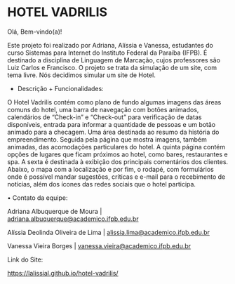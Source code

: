 # HOTEL VADRILIS

Olá, Bem-vindo(a)!

Este projeto foi realizado por Adriana, Alíssia e Vanessa, estudantes do curso Sistemas para Internet do Instituto Federal da Paraíba (IFPB). É destinado a disciplina de Linguagem de Marcação, cujos professores são Luiz Carlos e Francisco. O projeto se trata da simulação de um site, com tema livre. Nós decidimos simular um site de Hotel. 

- Descrição + Funcionalidades:

O Hotel Vadrilis contém como plano de fundo algumas imagens das áreas comuns do hotel, uma barra de navegação com botões animados, calendários de “Check-in” e “Check-out” para verificação de datas disponíveis, entrada para informar a quantidade de pessoas e um botão animado para a checagem. Uma área destinada ao resumo da história do empreendimento. Seguida pela página que mostra imagens, também animadas, das acomodações particulares do hotel. A quinta página contém opções de lugares que ficam próximos ao hotel, como bares, restaurantes e spa. A sexta é destinada à exibição dos principais comentários dos clientes. Abaixo, o mapa com a localização e por fim, o rodapé, com formulários onde é possível mandar sugestões, críticas e e-mail para o recebimento de notícias, além dos ícones das redes sociais que o hotel participa.

• Contato da equipe:

  Adriana Albuquerque de Moura | adriana.albuquerque@academico.ifpb.edu.br
  
  Alíssia Deolinda Oliveira de Lima | alissia.lima@academico.ifpb.edu.br
  
  Vanessa Vieira Borges | vanessa.vieira@academico.ifpb.edu.br

Link do Site: 

https://lalissial.github.io/hotel-vadrilis/

